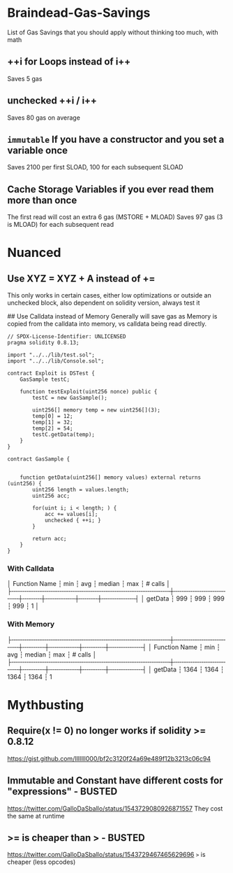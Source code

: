 # Braindead-Gas-Savings
List of Gas Savings that you should apply without thinking too much, with math

## ++i for Loops instead of i++

Saves 5 gas

## unchecked ++i / i++

Saves 80 gas on average


## `immutable` If you have a constructor and you set a variable once

Saves 2100 per first SLOAD, 100 for each subsequent SLOAD


## Cache Storage Variables if you ever read them more than once

The first read will cost an extra 6 gas (MSTORE + MLOAD)
Saves 97 gas (3 is MLOAD) for each subsequent read


# Nuanced
## Use XYZ = XYZ + A instead of +=

This only works in certain cases, either low optimizations or outside an unchecked block, also dependent on solidity version, always test it

## Use Calldata instead of Memory
Generally will save gas as Memory is copied from the calldata into memory, vs calldata being read directly.

```solidity
// SPDX-License-Identifier: UNLICENSED
pragma solidity 0.8.13;

import "../../lib/test.sol";
import "../../lib/Console.sol";

contract Exploit is DSTest {
    GasSample testC;

    function testExploit(uint256 nonce) public {
        testC = new GasSample();
        
        uint256[] memory temp = new uint256[](3);
        temp[0] = 12;
        temp[1] = 32;
        temp[2] = 54;
        testC.getData(temp);
    }
}

contract GasSample {

   
    function getData(uint256[] memory values) external returns (uint256) {
        uint256 length = values.length;
        uint256 acc;

        for(uint i; i < length; ) {
            acc += values[i];
            unchecked { ++i; }
        }

        return acc;
    }
}
```

### With Calldata
│ Function Name                             ┆ min             ┆ avg ┆ median ┆ max ┆ # calls │
├╌╌╌╌╌╌╌╌╌╌╌╌╌╌╌╌╌╌╌╌╌╌╌╌╌╌╌╌╌╌╌╌╌╌╌╌╌╌╌╌╌╌╌┼╌╌╌╌╌╌╌╌╌╌╌╌╌╌╌╌╌┼╌╌╌╌╌┼╌╌╌╌╌╌╌╌┼╌╌╌╌╌┼╌╌╌╌╌╌╌╌╌┤
│ getData                                   ┆ 999             ┆ 999 ┆ 999    ┆ 999 ┆ 1       │

### With Memory
├╌╌╌╌╌╌╌╌╌╌╌╌╌╌╌╌╌╌╌╌╌╌╌╌╌╌╌╌╌╌╌╌╌╌╌╌╌╌╌╌╌╌╌┼╌╌╌╌╌╌╌╌╌╌╌╌╌╌╌╌╌┼╌╌╌╌╌╌┼╌╌╌╌╌╌╌╌┼╌╌╌╌╌╌┼╌╌╌╌╌╌╌╌╌┤
│ Function Name                             ┆ min             ┆ avg  ┆ median ┆ max  ┆ # calls │
├╌╌╌╌╌╌╌╌╌╌╌╌╌╌╌╌╌╌╌╌╌╌╌╌╌╌╌╌╌╌╌╌╌╌╌╌╌╌╌╌╌╌╌┼╌╌╌╌╌╌╌╌╌╌╌╌╌╌╌╌╌┼╌╌╌╌╌╌┼╌╌╌╌╌╌╌╌┼╌╌╌╌╌╌┼╌╌╌╌╌╌╌╌╌┤
│ getData                                   ┆ 1364            ┆ 1364 ┆ 1364   ┆ 1364 ┆ 1    


# Mythbusting

## Require(x != 0) no longer works if solidity >= 0.8.12
https://gist.github.com/IllIllI000/bf2c3120f24a69e489f12b3213c06c94

## Immutable and Constant have different costs for "expressions" - BUSTED
https://twitter.com/GalloDaSballo/status/1543729080926871557
They cost the same at runtime

## >= is cheaper than > - BUSTED
https://twitter.com/GalloDaSballo/status/1543729467465629696
`>` is cheaper (less opcodes)
